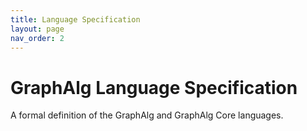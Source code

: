 ```yaml
---
title: Language Specification
layout: page
nav_order: 2
---
```


# GraphAlg Language Specification

A formal definition of the GraphAlg and GraphAlg Core languages.

<!--
Topics covered:
- [Grammar/syntax of GraphAlg](.//syntax)
- [Typing rules of GraphAlg](./typing)
- [Typing rules of GraphAlg Core](./core/typing)
- [Operational semantics of GraphAlg Core](./core/operations)
- [Lowering GraphAlg to GraphAlg Core](./desugar)
- [Converting GraphAlg Core to relational algebra](./core/relalg)
- [Relation to for-MATLANG](./core/for-ml)

The format takes inspiration from specifications and references of various other programming languages:
- https://docs.oracle.com/javase/specs/jls/se25/html/index.html
- https://docs.python.org/3/reference/index.html
- https://doc.rust-lang.org/nightly/reference/introduction.html
-->
